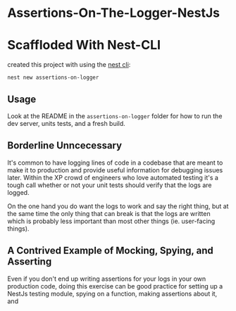 # Assertions-On-The-Logger-NestJs


# Scaffloded With Nest-CLI

created this project with using the [nest cli](https://docs.nestjs.com/cli/overview):
```
nest new assertions-on-logger
```

## Usage
Look at the README in the `assertions-on-logger` folder for how to run the dev server, units tests, and a fresh build.

## Borderline Unncecessary
It's common to have logging lines of code in a codebase that are meant to make it to production and provide useful information for debugging issues later. Within the XP crowd of engineers who love automated testing it's a tough call whether or not your unit tests should verify that the logs are logged.

On the one hand you do want the logs to work and say the right thing, but at the same time the only thing that can break is that the logs are written which is probably less important than most other things (ie. user-facing things).

## A Contrived Example of Mocking, Spying, and Asserting
Even if you don't end up writing assertions for your logs in your own production code, doing this exercise can be good practice for setting up a NestJs testing module, spying on a function, making assertions about it, and  